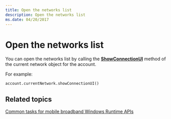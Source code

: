 ```yaml
---
title: Open the networks list
description: Open the networks list
ms.date: 04/20/2017
---
```


# Open the networks list


You can open the networks list by calling the [**ShowConnectionUI**](/uwp/api/Windows.Networking.NetworkOperators.MobileBroadbandNetwork#Windows_Networking_NetworkOperators_MobileBroadbandNetwork_ShowConnectionUI) method of the current network object for the account.

For example:

``` syntax
account.currentNetwork.showConnectionUI()
```

## Related topics


[Common tasks for mobile broadband Windows Runtime APIs](./create-a-mobilebroadbandaccount-object.md)

 

